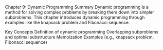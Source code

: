 Chapter 9: Dynamic Programming
Summary
Dynamic programming is a method for solving complex problems by breaking them down into simpler subproblems. This chapter introduces dynamic programming through examples like the knapsack problem and Fibonacci sequence.

Key Concepts
Definition of dynamic programming
Overlapping subproblems and optimal substructure
Memoization
Examples (e.g., knapsack problem, Fibonacci sequence)